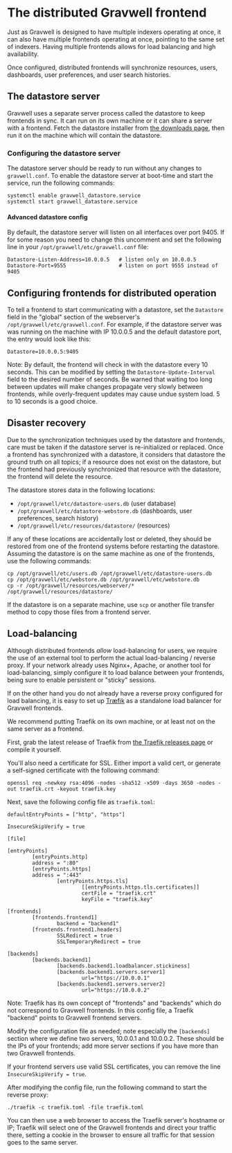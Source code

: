 # The distributed Gravwell frontend

Just as Gravwell is designed to have multiple indexers operating at once, it can also have multiple frontends operating at once, pointing to the same set of indexers. Having multiple frontends allows for load balancing and high availability.

Once configured, distributed frontends will synchronize resources, users, dashboards, user preferences, and user search histories.

## The datastore server

Gravwell uses a separate server process called the datastore to keep frontends in sync. It can run on its own machine or it can share a server with a frontend. Fetch the datastore installer from [the downloads page](#!quickstart/downloads.md), then run it on the machine which will contain the datastore.

### Configuring the datastore server

The datastore server should be ready to run without any changes to `gravwell.conf`. To enable the datastore server at boot-time and start the service, run the following commands:

```
systemctl enable gravwell_datastore.service
systemctl start gravwell_datastore.service
```

#### Advanced datastore config

By default, the datastore server will listen on all interfaces over port 9405. If for some reason you need to change this uncomment and set the following line in your `/opt/gravwell/etc/gravwell.conf` file:

```
Datastore-Listen-Address=10.0.0.5	# listen only on 10.0.0.5
Datastore-Port=9555					# listen on port 9555 instead of 9405
```

## Configuring frontends for distributed operation

To tell a frontend to start communicating with a datastore, set the `Datastore` field in the "global" section of the webserver's `/opt/gravwell/etc/gravwell.conf`. For example, if the datastore server was was running on the machine with IP 10.0.0.5 and the default datastore port, the entry would look like this:

```
Datastore=10.0.0.5:9405
```

Note: By default, the frontend will check in with the datastore every 10 seconds. This can be modified by setting the `Datastore-Update-Interval` field to the desired number of seconds. Be warned that waiting too long between updates will make changes propagate very slowly between frontends, while overly-frequent updates may cause undue system load. 5 to 10 seconds is a good choice.

## Disaster recovery

Due to the synchronization techniques used by the datastore and frontends, care must be taken if the datastore server is re-initialized or replaced. Once a frontend has synchronized with a datastore, it considers that datastore the ground truth on all topics; if a resource does not exist on the datastore, but the frontend had previously synchronized that resource with the datastore, the frontend will delete the resource.

The datastore stores data in the following locations:

* `/opt/gravwell/etc/datastore-users.db` (user database)
* `/opt/gravwell/etc/datastore-webstore.db` (dashboards, user preferences, search history)
* `/opt/gravwell/etc/resources/datastore/` (resources)

If any of these locations are accidentally lost or deleted, they should be restored from one of the frontend systems before restarting the datastore. Assuming the datastore is on the same machine as one of the frontends, use the following commands:

```
cp /opt/gravwell/etc/users.db /opt/gravwell/etc/datastore-users.db
cp /opt/gravwell/etc/webstore.db /opt/gravwell/etc/webstore.db
cp -r /opt/gravwell/resources/webserver/* /opt/gravwell/resources/datastore/
```

If the datastore is on a separate machine, use `scp` or another file transfer method to copy those files from a frontend server.

## Load-balancing

Although distributed frontends *allow* load-balancing for users, we require the use of an external tool to perform the actual load-balancing / reverse proxy. If your network already uses Nginx+, Apache, or another tool for load-balancing, simply configure it to load balance between your frontends, being sure to enable persistent or "sticky" sessions.

If on the other hand you do not already have a reverse proxy configured for load balancing, it is easy to set up [Træfik](https://traefik.io) as a standalone load balancer for Gravwell frontends.

We recommend putting Traefik on its own machine, or at least not on the same server as a frontend.

First, grab the latest release of Traefik from [the Traefik releases page](https://github.com/containous/traefik/releases) or compile it yourself.

You'll also need a certificate for SSL. Either import a valid cert, or generate a self-signed certificate with the following command:

```
openssl req -newkey rsa:4096 -nodes -sha512 -x509 -days 3650 -nodes -out traefik.crt -keyout traefik.key
```

Next, save the following config file as `traefik.toml`:

```
defaultEntryPoints = ["http", "https"]

InsecureSkipVerify = true

[file]

[entryPoints]
        [entryPoints.http]
        address = ":80"
        [entryPoints.https]
        address = ":443"
                [entryPoints.https.tls]
                        [[entryPoints.https.tls.certificates]]
                        certFile = "traefik.crt"
                        keyFile = "traefik.key"

[frontends]
        [frontends.frontend1]
                backend = "backend1"
        [frontends.frontend1.headers]
                SSLRedirect = true
                SSLTemporaryRedirect = true

[backends]
        [backends.backend1]
                [backends.backend1.loadbalancer.stickiness]
                [backends.backend1.servers.server1]
                        url="https://10.0.0.1"
                [backends.backend1.servers.server2]
                        url="https://10.0.0.2"
```

Note: Traefik has its own concept of "frontends" and "backends" which do not correspond to Gravwell frontends. In this config file, a Traefik "backend" points to Gravwell frontend servers.

Modify the configuration file as needed; note especially the `[backends]` section where we define two servers, 10.0.0.1 and 10.0.0.2. These should be the IPs of your frontends; add more server sections if you have more than two Gravwell frontends.

If your frontend servers use valid SSL certificates, you can remove the line `InsecureSkipVerify = true`.

After modifying the config file, run the following command to start the reverse proxy:

```
./traefik -c traefik.toml -file traefik.toml
```

You can then use a web browser to access the Traefik server's hostname or IP; Traefik will select one of the Gravwell frontends and direct your traffic there, setting a cookie in the browser to ensure all traffic for that session goes to the same server.
